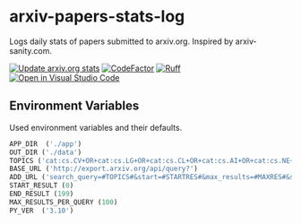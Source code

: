 # arxiv-papers-stats-log

Logs daily stats of papers submitted to arxiv.org. Inspired by arxiv-sanity.com.

[![Update arxiv.org stats](https://github.com/qte77/arxiv-papers-stats-log/actions/workflows/write-arxiv-stats.yml/badge.svg)](https://github.com/qte77/arxiv-papers-stats-log/actions/workflows/write-arxiv-stats.yml)
[![CodeFactor](https://www.codefactor.io/repository/github/qte77/arxiv-stats-action/badge)](https://www.codefactor.io/repository/github/qte77/arxiv-stats-action)
[![Ruff](https://github.com/qte77/arxiv-stats-action/actions/workflows/ruff.yml/badge.svg)](https://github.com/qte77/arxiv-stats-action/actions/workflows/ruff.yml)
[![Open in Visual Studio Code](https://img.shields.io/static/v1?logo=visualstudiocode&label=&message=Open%20in%20Visual%20Studio%20Code&labelColor=2c2c32&color=007acc&logoColor=007acc)](https://open.vscode.dev/qte77/arxiv-stats-action)

<!--
[![Cirrus CI - Base Branch Build Status](https://img.shields.io/cirrus/github/qte77/arxiv-stats-action?logo=Cirrus-ci)](https://cirrus-ci.com/github/gte77/arxiv-stats-action)
[![wakatime](https://wakatime.com/badge/github/qte77/arxiv-stats-action.svg)](https://wakatime.com/badge/github/qte77/arxiv-stats-action)
-->

## Environment Variables

Used environment variables and their defaults.

```python
APP_DIR  ('./app')
OUT_DIR ('./data')
TOPICS ('cat:cs.CV+OR+cat:cs.LG+OR+cat:cs.CL+OR+cat:cs.AI+OR+cat:cs.NE+OR+cat:cs.RO')
BASE_URL ('http://export.arxiv.org/api/query?')
ADD_URL ('search_query=#TOPICS#&start=#STARTRES#&max_results=#MAXRES#&sortBy=submittedDate')
START_RESULT (0)
END_RESULT (199)
MAX_RESULTS_PER_QUERY (100)
PY_VER  ('3.10')
```
